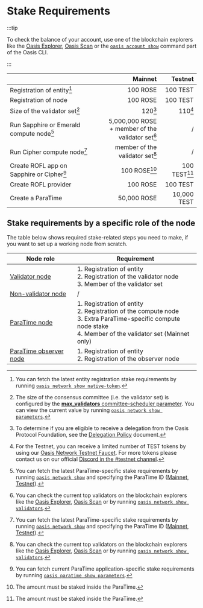 # Stake Requirements

:::tip

To check the balance of your account, use one of the blockchain explorers like
the [Oasis Explorer], [Oasis Scan] or the [`oasis account show`] command part
of the Oasis CLI.

:::

|                                                         |                                                   Mainnet |                           Testnet |
|---------------------------------------------------------|----------------------------------------------------------:|----------------------------------:|
| Registration of entity[^entity-reg]                     |                                                  100 ROSE |                          100 TEST |
| Registration of node                                    |                                                  100 ROSE |                          100 TEST |
| Size of the validator set[^validator-set]               |                               120[^validator-set-mainnet] |       110[^validator-set-testnet] |
| Run Sapphire or Emerald compute node[^compute-node]     | 5,000,000 ROSE<br/>+ member of the validator set[^member] |                                 / |
| Run Cipher compute node[^compute-node]                  |                      member of the validator set[^member] |                                 / |
| Create ROFL app on Sapphire or Cipher[^rofl-app-create] |                         100 ROSE[^rofl-app-create-amount] | 100 TEST[^rofl-app-create-amount] |
| Create ROFL provider                                    |                                                  100 ROSE |                          100 TEST |
| Create a ParaTime                                       |                                               50,000 ROSE |                       10,000 TEST |

[^entity-reg]: You can fetch the latest entity registration stake requirements
by running [`oasis network show native-token`].

[^validator-set]: The size of the consensus committee (i.e. the validator set)
is configured by the [**max_validators** committee-scheduler parameter]. You can
view the current value by running [`oasis network show parameters`].

[^validator-set-mainnet]: To determine if you are eligible to receive a
delegation from the Oasis Protocol Foundation, see the [Delegation Policy]
document.

[^validator-set-testnet]: For the Testnet, you can receive a limited number of
TEST tokens by using our [Oasis Network Testnet Faucet][faucet-testnet]. For
more tokens please contact us on our official [Discord in the #testnet channel][discord].

[^member]: You can check the current top validators on the blockchain explorers
like the [Oasis Explorer][oasis-explorer-validators],
[Oasis Scan][oasis-scan-validators] or by running
[`oasis network show validators`].

[^compute-node]: You can fetch the latest ParaTime-specific stake requirements
by running [`oasis network show`] and specifying the ParaTime ID ([Mainnet], [Testnet]).

[^rofl-app-create]: You can fetch current ParaTime application-specific stake
requirements by running [`oasis paratime show parameters`].

[^rofl-app-create-amount]: The amount must be staked inside the ParaTime.

## Stake requirements by a specific role of the node

The table below shows required stake-related steps you need to make, if you
want to set up a working node from scratch.

| Node role              | Requirement                                                                                                                                                          |
|------------------------|----------------------------------------------------------------------------------------------------------------------------------------------------------------------|
| [Validator node]       | 1. Registration of entity<br/>2. Registration of the validator node<br/>3. Member of the validator set                                                               |
| [Non-validator node]   | /                                                                                                                                                                    |
| [ParaTime node]        | 1. Registration of entity<br/>2. Registration of the compute node<br/>3. Extra ParaTime-specific compute node stake<br/>4. Member of the validator set (Mainnet only) |
| [ParaTime observer node] | 1. Registration of entity<br/>2. Registration of the observer node |                                                                                                 |

[Validator node]: ../validator-node.mdx
[Non-validator node]: ../non-validator-node.mdx
[ParaTime node]: ../paratime-node.mdx
[ParaTime client node]: ../paratime-client-node.mdx
[ParaTime observer node]: ../paratime-observer-node.mdx

[Oasis Explorer]: https://explorer.oasis.io/mainnet/consensus
[Oasis Scan]: https://www.oasisscan.com
[`oasis account show`]: ../../../general/manage-tokens/cli/account.md#show
[`oasis network show native-token`]: ../../../general/manage-tokens/cli/network.md#show-native-token
[oasis-explorer-validators]: https://explorer.oasis.io/mainnet/consensus/validators
[oasis-scan-validators]: https://www.oasisscan.com/validators
[`oasis network show validators`]: ../../../general/manage-tokens/cli/network.md#show-validators
[`oasis network show parameters`]: ../../../general/manage-tokens/cli/network.md#show-parameters
[Delegation Policy]: ../../../get-involved/delegation-policy.md
[**max_validators** committee-scheduler parameter]: ../../genesis-doc.md#committee-scheduler
[faucet-testnet]: https://faucet.testnet.oasis.io/
[discord]: https://oasis.io/discord
[`oasis network show`]: ../../../general/manage-tokens/cli/network.md#show-id
[Mainnet]: ../../mainnet/README.md#paratimes
[Testnet]: ../../testnet/README.md#paratimes
[`oasis paratime show parameters`]: ../../../general/manage-tokens/cli/paratime.md#show-parameters

